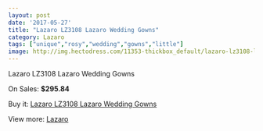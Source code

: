 ```yaml
---
layout: post
date: '2017-05-27'
title: "Lazaro LZ3108 Lazaro Wedding Gowns"
category: Lazaro
tags: ["unique","rosy","wedding","gowns","little"]
image: http://img.hectodress.com/11353-thickbox_default/lazaro-lz3108-lazaro-wedding-gowns.jpg
---
```

Lazaro LZ3108 Lazaro Wedding Gowns

On Sales: **$295.84**
<a href="https://www.hectodress.com/lazaro/5621-lazaro-lz3108-lazaro-wedding-gowns.html"><amp-img layout="responsive" width="600" height="600" src="//img.hectodress.com/11353-thickbox_default/lazaro-lz3108-lazaro-wedding-gowns.jpg" alt="Lazaro LZ3108 Lazaro Wedding Gowns 0" /></a>
<a href="https://www.hectodress.com/lazaro/5621-lazaro-lz3108-lazaro-wedding-gowns.html"><amp-img layout="responsive" width="600" height="600" src="//img.hectodress.com/11356-thickbox_default/lazaro-lz3108-lazaro-wedding-gowns.jpg" alt="Lazaro LZ3108 Lazaro Wedding Gowns 1" /></a>
<a href="https://www.hectodress.com/lazaro/5621-lazaro-lz3108-lazaro-wedding-gowns.html"><amp-img layout="responsive" width="600" height="600" src="//img.hectodress.com/11355-thickbox_default/lazaro-lz3108-lazaro-wedding-gowns.jpg" alt="Lazaro LZ3108 Lazaro Wedding Gowns 2" /></a>
<a href="https://www.hectodress.com/lazaro/5621-lazaro-lz3108-lazaro-wedding-gowns.html"><amp-img layout="responsive" width="600" height="600" src="//img.hectodress.com/11354-thickbox_default/lazaro-lz3108-lazaro-wedding-gowns.jpg" alt="Lazaro LZ3108 Lazaro Wedding Gowns 3" /></a>

Buy it: [Lazaro LZ3108 Lazaro Wedding Gowns](https://www.hectodress.com/lazaro/5621-lazaro-lz3108-lazaro-wedding-gowns.html "Lazaro LZ3108 Lazaro Wedding Gowns")

View more: [Lazaro](https://www.hectodress.com/94-lazaro "Lazaro")